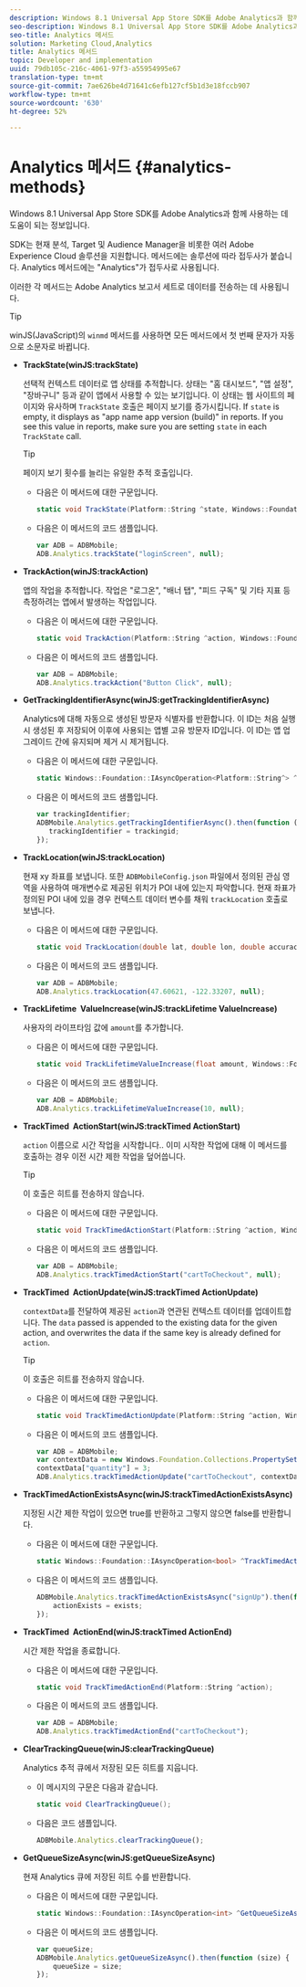 ```yaml
---
description: Windows 8.1 Universal App Store SDK를 Adobe Analytics과 함께 사용하는 데 도움이 되는 정보입니다.
seo-description: Windows 8.1 Universal App Store SDK를 Adobe Analytics과 함께 사용하는 데 도움이 되는 정보입니다.
seo-title: Analytics 메서드
solution: Marketing Cloud,Analytics
title: Analytics 메서드
topic: Developer and implementation
uuid: 79db105c-216c-4061-97f3-a55954995e67
translation-type: tm+mt
source-git-commit: 7ae626be4d71641c6efb127cf5b1d3e18fccb907
workflow-type: tm+mt
source-wordcount: '630'
ht-degree: 52%

---
```



# Analytics 메서드 {#analytics-methods}

Windows 8.1 Universal App Store SDK를 Adobe Analytics과 함께 사용하는 데 도움이 되는 정보입니다.

SDK는 현재 분석, Target 및 Audience Manager을 비롯한 여러 Adobe Experience Cloud 솔루션을 지원합니다. 메서드에는 솔루션에 따라 접두사가 붙습니다. Analytics 메서드에는 &quot;Analytics&quot;가 접두사로 사용됩니다.

이러한 각 메서드는 Adobe Analytics 보고서 세트로 데이터를 전송하는 데 사용됩니다.

>[!TIP]
>
>winJS(JavaScript)의 `winmd` 메서드를 사용하면 모든 메서드에서 첫 번째 문자가 자동으로 소문자로 바뀝니다.

* **TrackState(winJS:trackState)**

   선택적 컨텍스트 데이터로 앱 상태를 추적합니다. 상태는 &quot;홈 대시보드&quot;, &quot;앱 설정&quot;, &quot;장바구니&quot; 등과 같이 앱에서 사용할 수 있는 보기입니다. 이 상태는 웹 사이트의 페이지와 유사하며 `TrackState` 호출은 페이지 보기를 증가시킵니다. If `state` is empty, it displays as &quot;app name app version (build)&quot; in reports. If you see this value in reports, make sure you are setting `state` in each `TrackState` call.

   >[!TIP]
   >
   >페이지 보기 횟수를 늘리는 유일한 추적 호출입니다.

   * 다음은 이 메서드에 대한 구문입니다.

      ```csharp
      static void TrackState(Platform::String ^state, Windows::Foundation::Collections::IMap<Platform::String^, Platform::Object> ^contextData); 
      ```

   * 다음은 이 메서드의 코드 샘플입니다.

      ```js
      var ADB = ADBMobile;
      ADB.Analytics.trackState("loginScreen", null);
      ```

* **TrackAction(winJS:trackAction)**

   앱의 작업을 추적합니다. 작업은 &quot;로그온&quot;, &quot;배너 탭&quot;, &quot;피드 구독&quot; 및 기타 지표 등 측정하려는 앱에서 발생하는 작업입니다.

   * 다음은 이 메서드에 대한 구문입니다.

      ```csharp
      static void TrackAction(Platform::String ^action, Windows::Foundation::Collections::IMap <Platform::String^, Platform::Object> ^contextData);
      ```

   * 다음은 이 메서드의 코드 샘플입니다.

      ```js
      var ADB = ADBMobile; 
      ADB.Analytics.trackAction("Button Click", null); 
      ```

* **GetTrackingIdentifierAsync(winJS:getTrackingIdentifierAsync)**

   Analytics에 대해 자동으로 생성된 방문자 식별자를 반환합니다. 이 ID는 처음 실행 시 생성된 후 저장되어 이후에 사용되는 앱별 고유 방문자 ID입니다. 이 ID는 앱 업그레이드 간에 유지되며 제거 시 제거됩니다.

   * 다음은 이 메서드에 대한 구문입니다.

      ```csharp
      static Windows::Foundation::IAsyncOperation<Platform::String^> ^GetTrackingIdentifierAsync(); 
      ```

   * 다음은 이 메서드의 코드 샘플입니다.

      ```js
      var trackingIdentifier; 
      ADBMobile.Analytics.getTrackingIdentifierAsync().then(function (trackingid) { 
         trackingIdentifier = trackingid; 
      });
      ```

* **TrackLocation(winJS:trackLocation)**

   현재 xy 좌표를 보냅니다. 또한 `ADBMobileConfig.json` 파일에서 정의된 관심 영역을 사용하여 매개변수로 제공된 위치가 POI 내에 있는지 파악합니다. 현재 좌표가 정의된 POI 내에 있을 경우 컨텍스트 데이터 변수를 채워 `trackLocation` 호출로 보냅니다.

   * 다음은 이 메서드에 대한 구문입니다.

      ```csharp
      static void TrackLocation(double lat, double lon, double accuracy, Windows::Foundation::Collections::IMap<Platform::String^, Platform::Object^> ^contextData);
      ```

   * 다음은 이 메서드의 코드 샘플입니다.

      ```js
      var ADB = ADBMobile; 
      ADB.Analytics.trackLocation(47.60621, -122.33207, null);
      ```

* **TrackLifetime &#x200B; ValueIncrease(winJS:trackLifetime &#x200B; ValueIncrease)**

   사용자의 라이프타임 값에 `amount`를 추가합니다.

   * 다음은 이 메서드에 대한 구문입니다.

      ```csharp
      static void TrackLifetimeValueIncrease(float amount, Windows::Foundation::Collections::IMap<Platform::String^, Platform::Object^> ^contextData); 
      ```

   * 다음은 이 메서드의 코드 샘플입니다.

      ```js
      var ADB = ADBMobile; 
      ADB.Analytics.trackLifetimeValueIncrease(10, null); 
      ```

* **TrackTimed &#x200B; ActionStart(winJS:trackTimed &#x200B; ActionStart)**

   `action` 이름으로 시간 작업을 시작합니다.. 이미 시작한 작업에 대해 이 메서드를 호출하는 경우 이전 시간 제한 작업을 덮어씁니다.

   >[!TIP]
   >
   >이 호출은 히트를 전송하지 않습니다.

   * 다음은 이 메서드에 대한 구문입니다.

      ```csharp
      static void TrackTimedActionStart(Platform::String ^action, Windows::Foundation::Collections::IMap<Platform::String^, Platform::Object^> ^contextData);
      ```

   * 다음은 이 메서드의 코드 샘플입니다.

      ```js
      var ADB = ADBMobile; 
      ADB.Analytics.trackTimedActionStart("cartToCheckout", null); 
      ```

* **TrackTimed &#x200B; ActionUpdate(winJS:trackTimed &#x200B; ActionUpdate)**

   `contextData`를 전달하여 제공된 `action`과 연관된 컨텍스트 데이터를 업데이트합니다. The `data` passed is appended to the existing data for the given action, and overwrites the data if the same key is already defined for `action`.

   >[!TIP]
   >
   >이 호출은 히트를 전송하지 않습니다.

   * 다음은 이 메서드에 대한 구문입니다.

      ```csharp
      static void TrackTimedActionUpdate(Platform::String ^action, Windows::Foundation::Collections::IMap<Platform::String^, Platform::Object^> ^contextData); 
      ```

   * 다음은 이 메서드의 코드 샘플입니다.

      ```js
      var ADB = ADBMobile; 
      var contextData = new Windows.Foundation.Collections.PropertySet(); 
      contextData["quantity"] = 3; 
      ADB.Analytics.trackTimedActionUpdate("cartToCheckout", contextData); 
      ```

* **TrackTimedActionExistsAsync(winJS:trackTimedActionExistsAsync)**

   지정된 시간 제한 작업이 있으면 true를 반환하고 그렇지 않으면 false를 반환합니다.

   * 다음은 이 메서드에 대한 구문입니다.

      ```csharp
      static Windows::Foundation::IAsyncOperation<bool> ^TrackTimedActionExistsAsync(Platform::String ^action); 
      ```

   * 다음은 이 메서드의 코드 샘플입니다.

      ```js
      ADBMobile.Analytics.trackTimedActionExistsAsync("signUp").then(function (exists) { 
          actionExists = exists; 
      });
      ```

* **TrackTimed &#x200B; ActionEnd(winJS:trackTimed &#x200B; ActionEnd)**

   시간 제한 작업을 종료합니다.

   * 다음은 이 메서드에 대한 구문입니다.

      ```csharp
      static void TrackTimedActionEnd(Platform::String ^action);
      ```

   * 다음은 이 메서드의 코드 샘플입니다.

      ```js
      var ADB = ADBMobile; 
      ADB.Analytics.trackTimedActionEnd("cartToCheckout"); 
      ```

* **ClearTrackingQueue(winJS:clearTrackingQueue)**

   Analytics 추적 큐에서 저장된 모든 히트를 지웁니다.

   * 이 메시지의 구문은 다음과 같습니다.

      ```csharp
      static void ClearTrackingQueue();
      ```

   * 다음은 코드 샘플입니다.

      ```js
      ADBMobile.Analytics.clearTrackingQueue();
      ```

* **GetQueueSizeAsync(winJS:getQueueSizeAsync)**

   현재 Analytics 큐에 저장된 히트 수를 반환합니다.

   * 다음은 이 메서드에 대한 구문입니다.

      ```csharp
      static Windows::Foundation::IAsyncOperation<int> ^GetQueueSizeAsync();
      ```

   * 다음은 이 메서드의 코드 샘플입니다.

      ```js
      var queueSize; 
      ADBMobile.Analytics.getQueueSizeAsync().then(function (size) { 
          queueSize = size; 
      });
      ```
